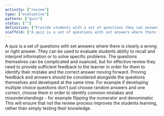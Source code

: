 ```yaml
---
activity: ["review"]
type: ["evaluative"]
pattern: ["quiz"]
status: [""]
definition: ["Provide students with a set of questions they can answer and be provided with feedback if incorrect and guided on how to remedy their mistake. "]
scaffold: ["A quiz is a set of questions with set answers where there is clearly a wrong or right answer. They can be used to evaluate students ability to recall and interpret information or to solve specific problems. The questions themselves can be complicated and nuanced, but for effective review they need to provide sufficient feedback to the learner in order for them to identify their mistake and the correct answer moving forward. Proving feedback and answers should be considered alongside the questions themselves and developed at the same time. For example if developing multiple choice questions don't just choose random answers and one correct, choose them in order to identify common mistakes and misunderstandings - for example flipping the numerator and denominator. This will ensure that not the review process improves the students learning, rather than simply testing their knowledge. "]
---
```


A quiz is a set of questions with set answers where there is clearly a wrong or right answer. They can be used to evaluate students ability to recall and interpret information or to solve specific problems. The questions themselves can be complicated and nuanced, but for effective review they need to provide sufficient feedback to the learner in order for them to identify their mistake and the correct answer moving forward. Proving feedback and answers should be considered alongside the questions themselves and developed at the same time. For example if developing multiple choice questions don't just choose random answers and one correct, choose them in order to identify common mistakes and misunderstandings - for example flipping the numerator and denominator. This will ensure that not the review process improves the students learning, rather than simply testing their knowledge.

